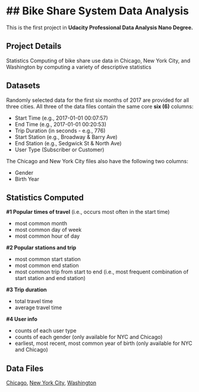 # ## Bike Share System Data Analysis

This is the first project in **Udacity Professional Data Analysis Nano Degree.**
## Project Details

Statistics Computing of bike share use data in Chicago, New York City, and Washington by computing a variety of descriptive statistics

## Datasets

Randomly selected data for the first six months of 2017 are provided for all three cities. All three of the data files contain the same core  **six (6)**  columns:

-   Start Time (e.g., 2017-01-01 00:07:57)
-   End Time (e.g., 2017-01-01 00:20:53)
-   Trip Duration (in seconds - e.g., 776)
-   Start Station (e.g., Broadway & Barry Ave)
-   End Station (e.g., Sedgwick St & North Ave)
-   User Type (Subscriber or Customer)

The Chicago and New York City files also have the following two columns:

-   Gender
-   Birth Year

## Statistics Computed

**#1 Popular times of travel**  (i.e., occurs most often in the start time)
-   most common month
-   most common day of week
-   most common hour of day

**#2 Popular stations and trip**
-   most common start station
-   most common end station
-   most common trip from start to end (i.e., most frequent combination of start station and end station)

**#3 Trip duration**
-   total travel time
-   average travel time

**#4 User info**
-   counts of each user type
-   counts of each gender (only available for NYC and Chicago)
-   earliest, most recent, most common year of birth (only available for NYC and Chicago)
## Data Files

[Chicago](https://www.divvybikes.com/system-data), [New York City](https://www.citibikenyc.com/system-data), [Washington](https://www.capitalbikeshare.com/system-data)

